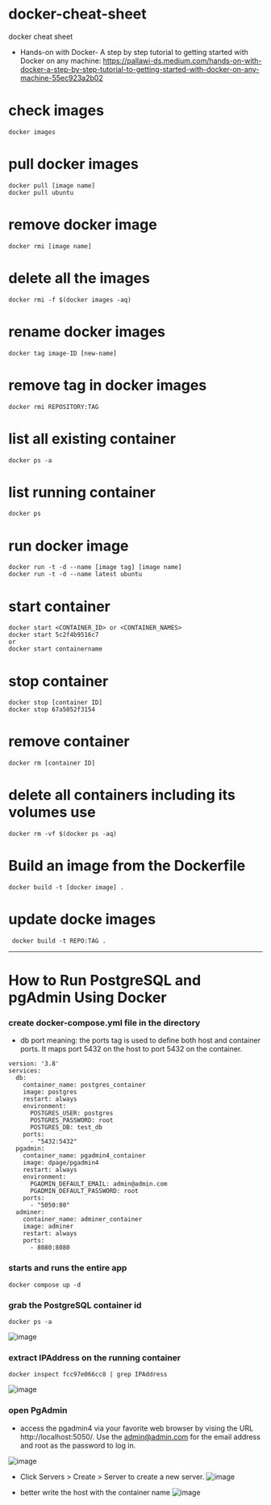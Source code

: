 # docker-cheat-sheet
docker cheat sheet


- Hands-on with Docker- A step by step tutorial to getting started with Docker on any machine: https://pallawi-ds.medium.com/hands-on-with-docker-a-step-by-step-tutorial-to-getting-started-with-docker-on-any-machine-55ec923a2b02


# check images
```
docker images
```

# pull docker images
```
docker pull [image name]
docker pull ubuntu
```

# remove docker image
```
docker rmi [image name]
```

# delete all the images
```
docker rmi -f $(docker images -aq)
```

# rename docker images
```
docker tag image-ID [new-name]
```

# remove tag in docker images
```
docker rmi REPOSITORY:TAG
```

# list all existing container
```
docker ps -a
```

# list running container
```
docker ps
```

# run docker image
```
docker run -t -d --name [image tag] [image name]
docker run -t -d --name latest ubuntu
```

# start container
```
docker start <CONTAINER_ID> or <CONTAINER_NAMES>
docker start 5c2f4b9516c7
or 
docker start containername
```

# stop container
```
docker stop [container ID]
docker stop 67a5052f3154
```

# remove container
```
docker rm [container ID]
```

# delete all containers including its volumes use
```
docker rm -vf $(docker ps -aq)
```

# Build an image from the Dockerfile
```
docker build -t [docker image] .
```

# update docke images
```
 docker build -t REPO:TAG .
```
------------------------------------------------------
# How to Run PostgreSQL and pgAdmin Using Docker

### create docker-compose.yml file in the directory
- db port meaning: the ports tag is used to define both host and container ports. It maps port 5432 on the host to port 5432 on the container.
```
version: '3.8'
services:
  db:
    container_name: postgres_container
    image: postgres
    restart: always
    environment:
      POSTGRES_USER: postgres
      POSTGRES_PASSWORD: root
      POSTGRES_DB: test_db
    ports:
      - "5432:5432"
  pgadmin:
    container_name: pgadmin4_container
    image: dpage/pgadmin4
    restart: always
    environment:
      PGADMIN_DEFAULT_EMAIL: admin@admin.com
      PGADMIN_DEFAULT_PASSWORD: root
    ports:
      - "5050:80"
  adminer:
    container_name: adminer_container
    image: adminer
    restart: always
    ports:
      - 8080:8080
```

### starts and runs the entire app
```
docker compose up -d
```

### grab the PostgreSQL container id
```
docker ps -a
```
![image](https://user-images.githubusercontent.com/33756873/168673182-02505214-c51c-4a3a-a243-82116a689552.png)

### extract IPAddress on the running container
```
docker inspect fcc97e066cc8 | grep IPAddress
```
![image](https://user-images.githubusercontent.com/33756873/168674237-dbe014a3-e191-4483-b449-73562f4dfd53.png)


### open PgAdmin
- access the pgadmin4 via your favorite web browser by vising the URL http://localhost:5050/. Use the admin@admin.com for the email address and root as the password to log in.

![image](https://user-images.githubusercontent.com/33756873/168674105-ce995386-9170-42b9-882f-2ddaf0083906.png)


- Click Servers > Create > Server to create a new server.
![image](https://user-images.githubusercontent.com/33756873/168674144-c70e559b-ec7f-4d8d-b27d-cddac3ff0c5f.png)

- better write the host with the container name
![image](https://user-images.githubusercontent.com/33756873/168674708-e363cc6b-6130-4734-b86b-959857f52543.png)


